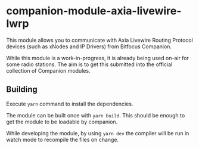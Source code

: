 # companion-module-axia-livewire-lwrp

This module allows you to communicate with Axia Livewire Routing Protocol devices (such as xNodes and IP Drivers) from Bitfocus Companion.

While this module is a work-in-progress, it is already being used on-air for some radio stations. The aim is to get this submitted into the official collection of Companion modules.

## Building

Execute `yarn` command to install the dependencies.

The module can be built once with `yarn build`. This should be enough to get the module to be loadable by companion.

While developing the module, by using `yarn dev` the compiler will be run in watch mode to recompile the files on change.
